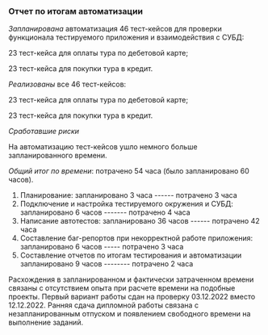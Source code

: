 ### Отчет по итогам автоматизации

_Запланирована_ автоматизация 46  тест-кейсов для проверки функционала тестируемого приложения и взаимодействия с СУБД:

23 тест-кейса  для оплаты тура по дебетовой карте;

23 тест-кейса  для покупки тура в кредит.

_Реализованы_ все 46 тест-кейсов:

23 тест-кейса для оплаты тура по дебетовой карте;

23 тест-кейса для покупки тура в кредит.

_Сработавшие риски_

На автоматизацию тест-кейсов ушло немного больше запланированного времени.

_Общий итог по времени_: потрачено 54 часа (было запланировано 60 часов).

1. Планирование:
запланировано 3 часа ------ потрачено 3 часа
2. Подключение и настройка тестируемого окружения и СУБД:
запланировано 6 часов ------- потрачено 4 часа
3. Написание автотестов: 
запланировано 36 часов ------ потрачено 42 часа
4. Составление баг-репортов при некорректной работе приложения:
запланировано 6 часов ----- потрачено 3 часа
5. Составление отчетов по итогам тестирования и автоматизации 
запланировано 9 часов -------- потрачено 2 часа

Расхождения в запланированном и фактически затраченном времени связаны с отсутствием опыта при расчете времени на подобные проекты.
Первый вариант работы сдан на проверку 03.12.2022 вместо 12.12.2022. Ранняя сдача дипломной работы связана с незапланированным отпуском и появлением свободного времени на выполнение заданий.
